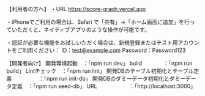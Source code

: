 【利用者の方へ】
・URL
https://score-graph.vercel.app

・iPhoneでご利用の場合は、Safari で「共有」→「ホーム画面に追加」を行っていただくと、ネイティブアプリのような操作が可能です。

・認証が必要な機能をお試しいただく場合は、新規登録またはテスト用アカウントをご利用ください：
ID：test@example.com
Password：Password123



【開発者向け】
開発環境起動　：「npm run dev」
build　　　　：「npm run build」
Lintチェック　：「npm run lint」
開発DBのテーブル初期化とテーブル定義　　　　　：「npm run init-db」
開発DBのダミーデータ初期化とダミーデータ定義　：「npm run seed-db」
URL　　　　　　：「http://localhost:3000」
